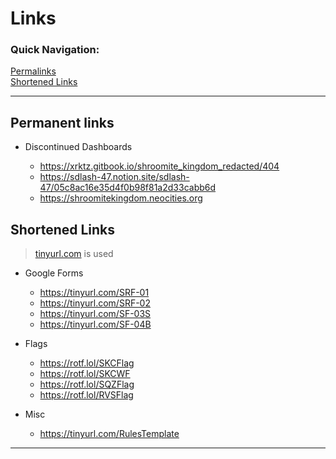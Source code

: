 # Links

### Quick Navigation:
[Permalinks](#links)  
[Shortened Links](#shortened-links)

<!--- lol man -->

***

## Permanent links

- Discontinued Dashboards

  - https://xrktz.gitbook.io/shroomite_kingdom_redacted/404
  - https://sdlash-47.notion.site/sdlash-47/05c8ac16e35d4f0b98f81a2d33cabb6d
  - https://shroomitekingdom.neocities.org

## Shortened Links

> [tinyurl.com](https://tinyurl.com/app) is used

- Google Forms

  - https://tinyurl.com/SRF-01
  - https://tinyurl.com/SRF-02
  - https://tinyurl.com/SF-03S
  - https://tinyurl.com/SF-04B

- Flags

  - https://rotf.lol/SKCFlag
  - https://rotf.lol/SKCWF
  - https://rotf.lol/SQZFlag
  - https://rotf.lol/RVSFlag

- Misc

  - https://tinyurl.com/RulesTemplate

***


